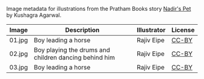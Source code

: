 Image metadata for illustrations from the Pratham Books story [Nadir's Pet](https://storyweaver.org.in/stories/1983-nadir-s-pet) by Kushagra Agarwal.

Image | Description | Illustrator | License
----- | ----------- | ----------- | -------
01.jpg | Boy leading a horse  | Rajiv Eipe | [CC-BY](https://creativecommons.org/licenses/by/4.0/)
02.jpg | Boy playing the drums and children dancing behind him | Rajiv Eipe | [CC-BY](https://creativecommons.org/licenses/by/4.0/)
03.jpg | Boy leading a horse  | Rajiv Eipe | [CC-BY](https://creativecommons.org/licenses/by/4.0/)
